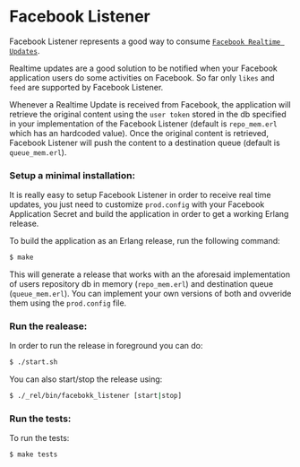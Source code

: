 Facebook Listener
==========================

Facebook Listener represents a good way to consume [`Facebook Realtime Updates`](https://developers.facebook.com/docs/graph-api/real-time-updates/ "Facebook Realtime Updates").

Realtime updates are a good solution to be notified when your Facebook application users do some activities on Facebook. So far only `likes` and `feed` are supported by Facebook Listener.

Whenever a Realtime Update is received from Facebook, the application will retrieve the original content using the `user token` stored in the db specified in your implementation of the Facebook Listener (default is `repo_mem.erl` which has an hardcoded value). Once the original content is retrieved, Facebook Listener will push the content to a destination queue (default is `queue_mem.erl`).

### Setup a minimal installation:

It is really easy to setup Facebook Listener in order to receive real time updates, you just need to customize `prod.config` with your Facebook Application Secret and build the application in order to get a working Erlang release.

To build the application as an Erlang release, run the following command:

``` bash
$ make
```

This will generate a release that works with an the aforesaid implementation of users repository db in memory (`repo_mem.erl`) and destination queue (`queue_mem.erl`). You can implement your own versions of both and ovveride them using the `prod.config` file.

### Run the realease:

In order to run the release in foreground you can do:

``` bash
$ ./start.sh
```

You can also start/stop the release using:

``` bash
$ ./_rel/bin/facebokk_listener [start|stop]
```

### Run the tests:


To run the tests:

``` bash
$ make tests
```
